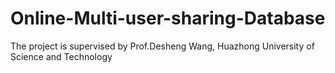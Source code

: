 # Online-Multi-user-sharing-Database
The project is supervised by Prof.Desheng Wang, Huazhong University of Science and Technology
